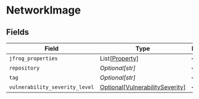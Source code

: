 # NetworkImage


## Fields

| Field                                                                           | Type                                                                            | Required                                                                        | Description                                                                     |
| ------------------------------------------------------------------------------- | ------------------------------------------------------------------------------- | ------------------------------------------------------------------------------- | ------------------------------------------------------------------------------- |
| `jfrog_properties`                                                              | List[[Property](../../models/shared/property.md)]                               | :heavy_minus_sign:                                                              | N/A                                                                             |
| `repository`                                                                    | *Optional[str]*                                                                 | :heavy_minus_sign:                                                              | N/A                                                                             |
| `tag`                                                                           | *Optional[str]*                                                                 | :heavy_minus_sign:                                                              | N/A                                                                             |
| `vulnerability_severity_level`                                                  | [Optional[VulnerabilitySeverity]](../../models/shared/vulnerabilityseverity.md) | :heavy_minus_sign:                                                              | N/A                                                                             |
